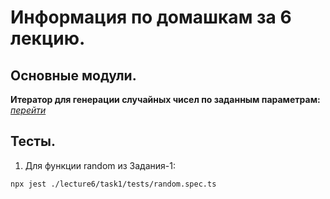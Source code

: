 # Информация по домашкам за 6 лекцию.

## Основные модули.

**Итератор для генерации случайных чисел по заданным параметрам:** [_перейти_](./task1/random.ts)

## Тесты.

1. Для функции random из Задания-1:

```
npx jest ./lecture6/task1/tests/random.spec.ts
```

